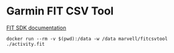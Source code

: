 # Garmin FIT CSV Tool

[FIT SDK documentation](https://developer.garmin.com/fit/overview/)

```shell
docker run --rm -v $(pwd):/data -w /data marvell/fitcsvtool ./activity.fit
```
